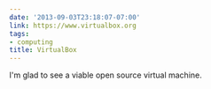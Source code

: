 ```yaml
---
date: '2013-09-03T23:18:07-07:00'
link: https://www.virtualbox.org
tags:
- computing
title: VirtualBox
---
```


I'm glad to see a viable open source virtual machine.
